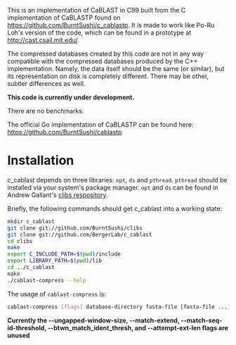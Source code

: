 This is an implementation of CaBLAST in C99 built from the C implementation
of CaBLASTP found on https://github.com/BurntSushi/c_cablastp.  It is made to
work like Po-Ru Loh's version of the code, which can be found in a prototype at
http://cast.csail.mit.edu/.

The compressed databases created by this code are not in any way compatible 
with the compressed databases produced by the C++ implementation. Namely, the
data itself should be the same (or similar), but its representation on disk is
completely different. There may be other, subtler differences as well.

**This code is currently under development.**

There are no benchmarks.

The official Go implementation of CaBLASTP can be found here:
https://github.com/BurntSushi/cablastp


Installation
============
c_cablast depends on three libraries: `opt`, `ds` and `pthread`. `pthread` 
should be installed via your system's package manager. `opt` and `ds` can be 
found in Andrew Gallant's [clibs respository](https://github.com/BurntSushi/clibs).

Briefly, the following commands should get c_cablast into a working state:

```bash
mkdir c_cablast
git clone git://github.com/BurntSushi/clibs
git clone git://github.com/BergerLab/c_cablast
cd clibs
make
export C_INCLUDE_PATH=$(pwd)/include
export LIBRARY_PATH=$(pwd)/lib
cd ../c_cablast
make
./cablast-compress --help
```

The usage of `cablast-compress` is:

```bash
cablast-compress [flags] database-directory fasta-file [fasta-file ...]
```

**Currently the --ungapped-window-size, --match-extend, --match-seq-id-threshold, --btwn_match_ident_thresh, and --attempt-ext-len flags are unused**
